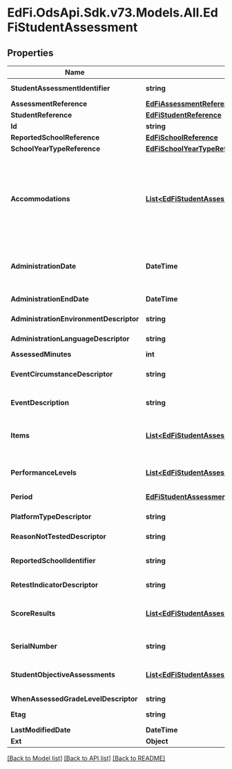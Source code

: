 # EdFi.OdsApi.Sdk.v73.Models.All.EdFiStudentAssessment

## Properties

Name | Type | Description | Notes
------------ | ------------- | ------------- | -------------
**StudentAssessmentIdentifier** | **string** | A unique number or alphanumeric code assigned to an assessment administered to a student. | 
**AssessmentReference** | [**EdFiAssessmentReference**](EdFiAssessmentReference.md) |  | 
**StudentReference** | [**EdFiStudentReference**](EdFiStudentReference.md) |  | 
**Id** | **string** |  | [optional] 
**ReportedSchoolReference** | [**EdFiSchoolReference**](EdFiSchoolReference.md) |  | [optional] 
**SchoolYearTypeReference** | [**EdFiSchoolYearTypeReference**](EdFiSchoolYearTypeReference.md) |  | [optional] 
**Accommodations** | [**List&lt;EdFiStudentAssessmentAccommodation&gt;**](EdFiStudentAssessmentAccommodation.md) | An unordered collection of studentAssessmentAccommodations. The specific type of special variation used in how an examination is presented, how it is administered, or how the test taker is allowed to respond. This generally refers to changes that do not substantially alter what the examination measures. The proper use of accommodations does not substantially change academic level or performance criteria. | [optional] 
**AdministrationDate** | **DateTime** | The date and time an assessment was completed by the student. The use of ISO-8601 formats with a timezone designator (UTC or time offset) is recommended in order to prevent ambiguity due to time zones. | [optional] 
**AdministrationEndDate** | **DateTime** | The date and time an assessment administration ended. | [optional] 
**AdministrationEnvironmentDescriptor** | **string** | The environment in which the test was administered. | [optional] 
**AdministrationLanguageDescriptor** | **string** | The language in which an assessment is written and/or administered. | [optional] 
**AssessedMinutes** | **int** | Reported time student was assessed in minutes. | [optional] 
**EventCircumstanceDescriptor** | **string** | An unusual event occurred during the administration of the assessment. This could include fire alarm, student became ill, etc. | [optional] 
**EventDescription** | **string** | Describes special events that occur before during or after the assessment session that may impact use of results. | [optional] 
**Items** | [**List&lt;EdFiStudentAssessmentItem&gt;**](EdFiStudentAssessmentItem.md) | An unordered collection of studentAssessmentItems. The student&#39;s response to an assessment item and the item-level scores such as correct, incorrect, or met standard. | [optional] 
**PerformanceLevels** | [**List&lt;EdFiStudentAssessmentPerformanceLevel&gt;**](EdFiStudentAssessmentPerformanceLevel.md) | An unordered collection of studentAssessmentPerformanceLevels. The performance level(s) achieved for the student assessment. | [optional] 
**Period** | [**EdFiStudentAssessmentPeriod**](EdFiStudentAssessmentPeriod.md) |  | [optional] 
**PlatformTypeDescriptor** | **string** | The platform with which the assessment was delivered to the student during the assessment session. | [optional] 
**ReasonNotTestedDescriptor** | **string** | The primary reason student is not tested. | [optional] 
**ReportedSchoolIdentifier** | **string** | A reported school identifier for the school the enrollment at the time of the assessment used when the assigned SchoolId is not known by the assessment vendor. | [optional] 
**RetestIndicatorDescriptor** | **string** | Indicator if the test was a retake. | [optional] 
**ScoreResults** | [**List&lt;EdFiStudentAssessmentScoreResult&gt;**](EdFiStudentAssessmentScoreResult.md) | An unordered collection of studentAssessmentScoreResults. A meaningful score or statistical expression of the performance of an individual. The results can be expressed as a number, percentile, range, level, etc. | [optional] 
**SerialNumber** | **string** | The unique number for the assessment form or answer document. | [optional] 
**StudentObjectiveAssessments** | [**List&lt;EdFiStudentAssessmentStudentObjectiveAssessment&gt;**](EdFiStudentAssessmentStudentObjectiveAssessment.md) | An unordered collection of studentAssessmentStudentObjectiveAssessments. The student&#39;s score and/or performance levels earned for an objective assessment. | [optional] 
**WhenAssessedGradeLevelDescriptor** | **string** | The grade level of a student when assessed. | [optional] 
**Etag** | **string** | A unique system-generated value that identifies the version of the resource. | [optional] 
**LastModifiedDate** | **DateTime** | The date and time the resource was last modified. | [optional] 
**Ext** | **Object** | Extensions to the StudentAssessment entity. | [optional] 

[[Back to Model list]](../../README.md#documentation-for-models) [[Back to API list]](../../README.md#documentation-for-api-endpoints) [[Back to README]](../../README.md)

